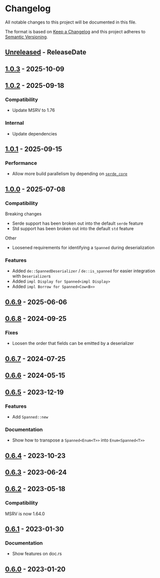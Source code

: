 # Changelog
All notable changes to this project will be documented in this file.

The format is based on [Keep a Changelog](https://keepachangelog.com/)
and this project adheres to [Semantic Versioning](https://semver.org/).

<!-- next-header -->
## [Unreleased] - ReleaseDate

## [1.0.3] - 2025-10-09

## [1.0.2] - 2025-09-18

### Compatibility

- Update MSRV to 1.76

### Internal

- Update dependencies

## [1.0.1] - 2025-09-15

### Performance

- Allow more build parallelism by depending on [`serde_core`](https://crates.io/crates/serde_core)

## [1.0.0] - 2025-07-08

### Compatibility

Breaking changes

- Serde support has been broken out into the default `serde` feature
- Std support has been broken out into the default `std` feature

Other

- Loosened requirements for identifying a `Spanned` during deserialization

### Features

- Added `de::SpannedDeserializer` / `de::is_spanned` for easier integration with `Deserializer`s
- Added `impl Display for Spanned<impl Display>`
- Added `impl Borrow for Spanned<Cow<B>>`

## [0.6.9] - 2025-06-06

## [0.6.8] - 2024-09-25

### Fixes

- Loosen the order that fields can be emitted by a deserializer

## [0.6.7] - 2024-07-25

## [0.6.6] - 2024-05-15

## [0.6.5] - 2023-12-19

### Features

- Add `Spanned::new`

### Documentation

- Show how to transpose a `Spanned<Enum<T>>` into `Enum<Spanned<T>>`

## [0.6.4] - 2023-10-23

## [0.6.3] - 2023-06-24

## [0.6.2] - 2023-05-18

### Compatibility

MSRV is now 1.64.0

## [0.6.1] - 2023-01-30

### Documentation

- Show features on doc.rs

## [0.6.0] - 2023-01-20

<!-- next-url -->
[Unreleased]: https://github.com/toml-rs/toml/compare/serde_spanned-v1.0.3...HEAD
[1.0.3]: https://github.com/toml-rs/toml/compare/serde_spanned-v1.0.2...serde_spanned-v1.0.3
[1.0.2]: https://github.com/toml-rs/toml/compare/serde_spanned-v1.0.1...serde_spanned-v1.0.2
[1.0.1]: https://github.com/toml-rs/toml/compare/serde_spanned-v1.0.0...serde_spanned-v1.0.1
[1.0.0]: https://github.com/toml-rs/toml/compare/serde_spanned-v0.6.9...serde_spanned-v1.0.0
[0.6.9]: https://github.com/toml-rs/toml/compare/serde_spanned-v0.6.8...serde_spanned-v0.6.9
[0.6.8]: https://github.com/toml-rs/toml/compare/serde_spanned-v0.6.7...serde_spanned-v0.6.8
[0.6.7]: https://github.com/toml-rs/toml/compare/serde_spanned-v0.6.6...serde_spanned-v0.6.7
[0.6.6]: https://github.com/toml-rs/toml/compare/serde_spanned-v0.6.5...serde_spanned-v0.6.6
[0.6.5]: https://github.com/toml-rs/toml/compare/serde_spanned-v0.6.4...serde_spanned-v0.6.5
[0.6.4]: https://github.com/toml-rs/toml/compare/serde_spanned-v0.6.3...serde_spanned-v0.6.4
[0.6.3]: https://github.com/toml-rs/toml/compare/serde_spanned-v0.6.2...serde_spanned-v0.6.3
[0.6.2]: https://github.com/toml-rs/toml/compare/serde_spanned-v0.6.1...serde_spanned-v0.6.2
[0.6.1]: https://github.com/toml-rs/toml/compare/serde_spanned-v0.6.0...serde_spanned-v0.6.1
[0.6.0]: https://github.com/toml-rs/toml/compare/205859ff8c88fcc351ca55abc08139a6785fd075...serde_spanned-v0.6.0
